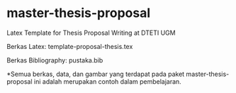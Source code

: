 # master-thesis-proposal
Latex Template for Thesis Proposal Writing at DTETI UGM

Berkas Latex:
template-proposal-thesis.tex

Berkas Bibliography:
pustaka.bib

*Semua berkas, data, dan gambar yang terdapat pada paket master-thesis-proposal ini adalah merupakan contoh dalam pembelajaran.

